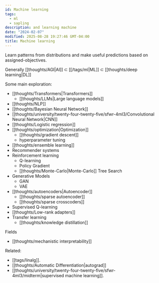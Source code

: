 ```yaml
---
id: Machine learning
tags:
  - ml
  - sapling
description: and learning machine
date: "2024-02-07"
modified: 2025-08-28 19:27:46 GMT-04:00
title: Machine learning
---
```


Learn patterns from distributions and make useful predictions based on assigned-objectives.

Generally [[thoughts/AGI|AI]] $\subset$ [[/tags/ml|ML]] $\subset$ [[thoughts/deep learning|DL]]

Some main exploration:

- [[thoughts/Transformers|Transformers]]
  - [[thoughts/LLMs|Large language models]]
- [[thoughts/NLP]]
- [[thoughts/Bayesian Neural Network]]
- [[thoughts/university/twenty-four-twenty-five/sfwr-4ml3/Convolutional Neural Network|CNN]]
- [[thoughts/Logistic regression]]
- [[thoughts/optimization|Optimization]]
  - [[thoughts/gradient descent]]
  - hyperparameter tuning
- [[thoughts/ensemble learning]]
- Recommender systems
- Reinforcement learning
  - Q-learning
  - Policy Gradient
  - [[thoughts/Monte-Carlo|Monte-Carlo]] Tree Search
- Generative Models
  - GAN
  - VAE
- [[thoughts/autoencoders|Autoencoder]]
  - [[thoughts/sparse autoencoder]]
  - [[thoughts/sparse crosscoders]]
- Supervised Q-learning
- [[thoughts/Low-rank adapters]]
- Transfer learning
  - [[thoughts/knowledge distillation]]

Fields

- [[thoughts/mechanistic interpretability]]

Related:

- [[tags/linalg]].
- [[thoughts/Automatic Differentiation|autograd]]
- [[thoughts/university/twenty-four-twenty-five/sfwr-4ml3/midterm|supervised machine learning]].
